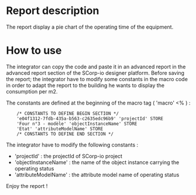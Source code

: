 # Report description

The report display a pie chart of the operating time of the equipment.

# How to use

The integrator can copy the code and paste it in an advanced report in the advanced report section of the SCorp-io
designer platform.
Before saving the report; the integrator have to modify some constants in the macro code in order to adapt the report to
the building he wants to display the consumption per m2.

The constants are defined at the beginning of the macro tag ( 'macro' <% ) :

```
    /* CONSTANTS TO DEFINE BEGIN SECTION */
    'e04f1312-7fdb-435a-b563-c2635edc96b9' 'projectId' STORE
    'Four n°3 - modèle' 'objectInstanceName' STORE
    'Etat' 'attributeModelName' STORE
    /* CONSTANTS TO DEFINE END SECTION */
```

The integrator have to modify the following constants :

- 'projectId' : the projectId of SCorp-io project
- 'objectInstanceName' : the name of the object instance carrying the operating status
- 'attributeModelName' : the attribute model name of operating status

Enjoy the report !